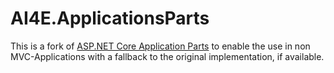 # AI4E.ApplicationsParts
This is a fork of [ASP.NET Core Application Parts](https://docs.microsoft.com/en-us/aspnet/core/mvc/advanced/app-parts?view=aspnetcore-2.1) to enable the use in non MVC-Applications with a fallback to the original implementation, if available.
